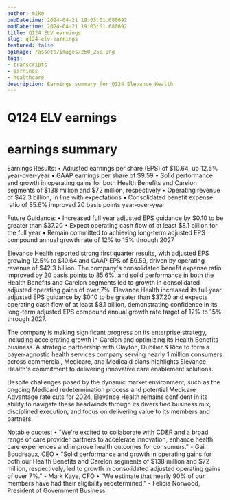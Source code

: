 ```yaml
---
author: mike
pubDatetime: 2024-04-21 19:03:01.680692
modDatetime: 2024-04-21 19:03:01.680692
title: Q124 ELV earnings
slug: q124-elv-earnings
featured: false
ogImage: /assets/images/250_250.png
tags:
- transcripts
- earnings
- healthcare
description: Earnings summary for Q124 Elevance Health
---
```

# Q124 ELV earnings

# earnings summary
Earnings Results:
• Adjusted earnings per share (EPS) of $10.64, up 12.5% year-over-year
• GAAP earnings per share of $9.59
• Solid performance and growth in operating gains for both Health Benefits and Carelon segments of $138 million and $72 million, respectively
• Operating revenue of $42.3 billion, in line with expectations
• Consolidated benefit expense ratio of 85.6% improved 20 basis points year-over-year

Future Guidance:
• Increased full year adjusted EPS guidance by $0.10 to be greater than $37.20
• Expect operating cash flow of at least $8.1 billion for the full year
• Remain committed to achieving long-term adjusted EPS compound annual growth rate of 12% to 15% through 2027

Elevance Health reported strong first quarter results, with adjusted EPS growing 12.5% to $10.64 and GAAP EPS of $9.59, driven by operating revenue of $42.3 billion. The company's consolidated benefit expense ratio improved by 20 basis points to 85.6%, and solid performance in both the Health Benefits and Carelon segments led to growth in consolidated adjusted operating gains of over 7%. Elevance Health increased its full year adjusted EPS guidance by $0.10 to be greater than $37.20 and expects operating cash flow of at least $8.1 billion, demonstrating confidence in its long-term adjusted EPS compound annual growth rate target of 12% to 15% through 2027.

The company is making significant progress on its enterprise strategy, including accelerating growth in Carelon and optimizing its Health Benefits business. A strategic partnership with Clayton, Dubilier & Rice to form a payer-agnostic health services company serving nearly 1 million consumers across commercial, Medicare, and Medicaid plans highlights Elevance Health's commitment to delivering innovative care enablement solutions.

Despite challenges posed by the dynamic market environment, such as the ongoing Medicaid redetermination process and potential Medicare Advantage rate cuts for 2024, Elevance Health remains confident in its ability to navigate these headwinds through its diversified business mix, disciplined execution, and focus on delivering value to its members and partners.

Notable quotes:
• "We're excited to collaborate with CD&R and a broad range of care provider partners to accelerate innovation, enhance health care experiences and improve health outcomes for consumers." - Gail Boudreaux, CEO
• "Solid performance and growth in operating gains for both our Health Benefits and Carelon segments of $138 million and $72 million, respectively, led to growth in consolidated adjusted operating gains of over 7%." - Mark Kaye, CFO
• "We estimate that nearly 90% of our members have had their eligibility redetermined." - Felicia Norwood, President of Government Business
